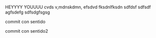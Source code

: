 HEYYYY YOUUUU
cvds v,mdnskdmn,
efsdvd
fksdnlfksdn
sdfdsf
sdfsdf
agfsdefg
sdfsdgfsgsg




<!-- COMMIT CON SENTIDO -->

commit con sentido

commit con sentido2
